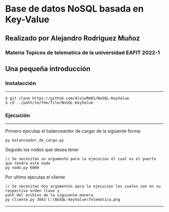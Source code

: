 # Base de datos NoSQL basada en Key-Value

## Realizado por Alejandro Rodriguez Muñoz

### Materia Topicos de telematica de la universidad EAFIT 2022-1

## Una pequeña introducción
### Instalacción
***
```
$ git clone https://github.com/AlejoRm01/NoSQL-KeyValue
$ cd ../path/to/the/file/NoSQL-KeyValue
```
### Ejecución
***
Primero ejecutas el balanceardor de cargar de la siguiente forma:
```
py balanceador_de_carga.py
```
Seguido los nodos que desea tener
```
// Se necesitan un argumento para la ejecucion el cual es el puerto que tendra este nodo
py nodo.py 6000
```
Por ultimo ejecutas el cliente
```
// Se necesitan dos argumentos para la ejecucion los cuales son en su respectivo orden llave y 
path del archivo de la siguiente manera 
py cliente.py 3043 C:\NoSQL-KeyValue\Telematica.png
```
***
